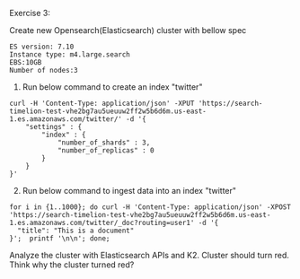 Exercise 3: 

Create new Opensearch(Elasticsearch) cluster with bellow spec
```
ES version: 7.10
Instance type: m4.large.search
EBS:10GB
Number of nodes:3
```

1. Run below command to create an index "twitter" 
```
curl -H 'Content-Type: application/json' -XPUT 'https://search-timelion-test-vhe2bg7au5ueuuw2ff2w5b6d6m.us-east-1.es.amazonaws.com/twitter/' -d '{
    "settings" : {
        "index" : {
            "number_of_shards" : 3, 
            "number_of_replicas" : 0 
        }
    }
}' 
```

2. Run below command to ingest data into an index "twitter" 
```
for i in {1..1000}; do curl -H 'Content-Type: application/json' -XPOST 'https://search-timelion-test-vhe2bg7au5ueuuw2ff2w5b6d6m.us-east-1.es.amazonaws.com/twitter/_doc?routing=user1' -d '{
  "title": "This is a document"
}';  printf '\n\n'; done;

```



Analyze the cluster with Elasticsearch APIs and K2.
Cluster should turn red. Think why the cluster turned red?
